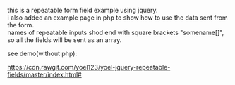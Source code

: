 this is a repeatable form field example using jquery.
<br>i also added an example page in php to show how to use the data sent from the form.
<br>names of repeatable inputs shod end with square brackets "somename[]", so all the fields will be sent as an array.<br>

see demo(without php):

https://cdn.rawgit.com/yoel123/yoel-jquery-repeatable-fields/master/index.html#
